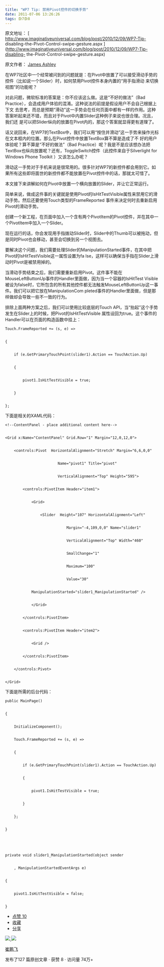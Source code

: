 ```yaml
---
title: "WP7 Tip: 禁用Pivot控件的切换手势"
date: 2011-07-06 13:26:26
tags: 杂7杂8
---
```

原文地址： [ http://www.imaginativeuniversal.com/blog/post/2010/12/09/WP7-Tip-
disabling-the-Pivot-Control-swipe-gesture.aspx
](http://www.imaginativeuniversal.com/blog/post/2010/12/09/WP7-Tip-disabling-
the-Pivot-Control-swipe-gesture.aspx)

原文作者： [ James Ashley
](http://www.imaginativeuniversal.com/blog/page/about.aspx)

在WP7社区中一个经常被问到的问题就是：在Pivot中放置了可以接受滑动手势的控件（比如说一个Slider）时，如何禁用Pivot控件本身内置的“用手指滑动
来切换视图”的功能呢？

对此问题，微软标准的答案是：你不应该这么做。这是“不好的做法”（Bad Practice），会造成用户体验的混淆。这种说法的前提是假设用户不会自己根据上下文
去思考，而总是预期“滑动”这一手势会在任何页面中都有一样的作用。这种答案听起来还不错，而且对于Pivot中内置Slider这种例子来说也很合理。况且，我们还
是可以把Slider纵向的放置在Pivot内的，那这个答案就显得更有道理了。

话又说回来，在WP7的TextBox中，我们可以用“按住并滑动”这一手势来操作光标在文本框内的位置。那么在Pivot控件中放置TextBox算不算是造成了不
好的用户体验呢？算不算是“不好的做法”（Bad
Practice）呢？我是不是应该想办法把TextBox也纵向放置呢？还有，ToggleSwitch控件（此控件来自于Silverlight for
Windows Phone Toolkit ）又该怎么办呢？

滑动这一手势对于手机来说是很常用的。很多针对WP7的新控件都会用到它。如果所有这些即将面世的新控件都不能放置在Pivot控件中的话，那就太可惜了。

本文接下来讲解如何在Pivot中放置一个横向放置的Slider，并让它正常运行。

简单来说，做成这件事的关键就是使用Pivot的IsHitTestVisible属性来禁用它的滑动手势。然后还要使用Touch类型的FrameReported
事件来决定何时去重新启用Pivot的滑动手势。

创建一个新工程，在页面中加入一个含有两个PivotItem的Pivot控件，并在其中一个PivotItem中加入一个Slider。

现在运行的话，你会发现用手指拨动Slider时，Slider中的Thumb可以被拖动，但是同时Pivot也会移动，甚至会切换到另一个视图去。

要解决这个问题，我们需要处理Slider的ManipulationStarted事件，在其中把Pivot的IsHitTestVisible这一属性设置为fa
lse，这样可以确保当手指在Slider上滑动时Pivot是被禁用掉的。

当滑动手势结束之后，我们需要重新启用Pivot。这件事不能在MouseLeftButtonUp事件的Handler里面做，因为当一个容器的IsHitTest
Visible被设为false时，它所包含的所有其他控件都无法触发MouseLeftButtonUp这一事件。我们可以把它放在ManipulationCom
pleted事件的Handler里面做，但是那样做却会导致一些不一致的行为。

排除上面两种方案之后，我们可以使用比较底层的Touch API，当“抬起”这个手势发生在Slider上的时候，把Pivot的IsHitTestVisible
属性设回为true。这个事件的Handler可以在页面的构造函数中挂上：



    Touch.FrameReported += (s, e) =>


    {


        if (e.GetPrimaryTouchPoint(slider1).Action == TouchAction.Up)


        {


            pivot1.IsHitTestVisible = true;


        }


    };

下面是相关的XAML代码：



    <!--ContentPanel - place additional content here-->


    <Grid x:Name="ContentPanel" Grid.Row="1" Margin="12,0,12,0">


        <controls:Pivot  HorizontalAlignment="Stretch" Margin="6,6,0,0"


                            Name="pivot1" Title="pivot"


                            VerticalAlignment="Top" Height="595">


            <controls:PivotItem Header="item1">


                <Grid>


                    <Slider  Height="107" HorizontalAlignment="Left"


                                Margin="-4,109,0,0" Name="slider1"


                                VerticalAlignment="Top" Width="460"


                                SmallChange="1"


                                Maximum="100"


                                Value="30"


                ManipulationStarted="slider1_ManipulationStarted" />


                </Grid>


            </controls:PivotItem>


            <controls:PivotItem Header="item2">


                <Grid />


            </controls:PivotItem>


        </controls:Pivot>


    </Grid>

下面是所需的后台代码：



    public MainPage()


    {


        InitializeComponent();


        Touch.FrameReported += (s, e) =>


        {


            if (e.GetPrimaryTouchPoint(slider1).Action == TouchAction.Up)


            {


                pivot1.IsHitTestVisible = true;


            }


        };


    }


     


    private void slider1_ManipulationStarted(object sender


        , ManipulationStartedEventArgs e)


    {


        pivot1.IsHitTestVisible = false;


    }

  * [ 点赞  10  ](javascript:;)
  * [ 收藏  ](javascript:;)
  * [ 分享 ](javascript:;)

[ ![](https://profile.csdnimg.cn/5/2/5/3_cuipengfei1)
![](https://g.csdnimg.cn/static/user-reg-year/1x/11.png)
](https://blog.csdn.net/cuipengfei1)

[ 崔鹏飞 ](https://blog.csdn.net/cuipengfei1)

发布了127 篇原创文章  ·  获赞 8  ·  访问量 74万+
